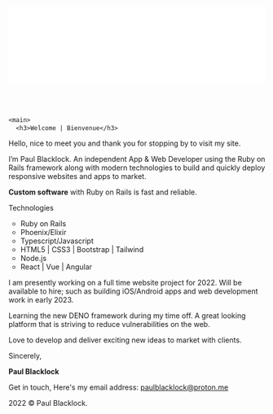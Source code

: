 <html lang="en">
  <head>
    <meta charset="utf-8" />
<meta name="viewport" content="width=device-width, initial-scale=1.0" />
<title>Paul Blacklock Rails | Web Dev: Rails app and web developer</title>

<meta name="description" content="Rails Developer" />

<link rel="stylesheet" href="css" />

  </head>
  <body class="default ">
    <header>
 <img src="logo.svg" alt="Logo" />
</header>

    <main>
      <h3>Welcome | Bienvenue</h3>

<p>Hello, nice to meet you and thank you for stopping by to visit my site.</p>

<p>I’m Paul Blacklock. An independent App &amp; Web Developer using the Ruby on Rails framework along with modern technologies to build and quickly deploy responsive websites and apps to market.</p>

<p><b>Custom software</b> with Ruby on Rails is fast and reliable.</p>

<p>Technologies</p>

<ul type="circle">
<li> Ruby on Rails </li>
<li> Phoenix/Elixir</li>
<li> Typescript/Javascript </li>
<li> HTML5 | CSS3 | Bootstrap | Tailwind</li>
<li> Node.js </li>
<li> React | Vue | Angular </li>
</ul>

<p>I am presently working on a full time website project for 2022. Will be available to hire; such as building iOS/Android apps and web development work in early 2023.</p>

<p>Learning the new DENO framework during my time off. A great looking platform that is striving to reduce vulnerabilities on the web. </p>

<p>Love to develop and deliver exciting new ideas to market with clients.</p>

<p>Sincerely,</p>
<p><b>Paul Blacklock</b></p>
    </main>
     
<p>Get in touch, Here's my email address: <a href="mailto:paulblacklock@proton.me">paulblacklock@proton.me</a> </p> 
<p> 2022 &#169; Paul Blacklock. </p>
 
